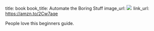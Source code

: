 title: book
book_title: Automate the Boring Stuff
image_url: <a href="https://www.amazon.com/Automate-Boring-Stuff-Python-Programming-ebook/dp/B00WJ049VU/ref=as_li_ss_il?ie=UTF8&qid=1546902643&sr=8-1&keywords=automate+the+boring+stuff+with+python&linkCode=li2&tag=expaand-20&linkId=9d5b6a8bc367a663df251e9bdaadd644&language=en_US" target="_blank"><img border="0" src="//ws-na.amazon-adsystem.com/widgets/q?_encoding=UTF8&ASIN=B00WJ049VU&Format=_SL160_&ID=AsinImage&MarketPlace=US&ServiceVersion=20070822&WS=1&tag=expaand-20&language=en_US" ></a><img src="https://ir-na.amazon-adsystem.com/e/ir?t=expaand-20&language=en_US&l=li2&o=1&a=B00WJ049VU" width="1" height="1" border="0" alt="" style="border:none !important; margin:0px !important;" />
link_url: https://amzn.to/2Cw7aqe

People love this beginners guide.
